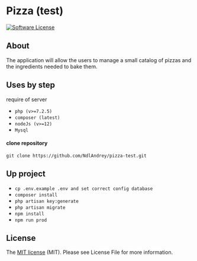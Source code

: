# Pizza (test)
[![Software License](https://img.shields.io/github/license/NdlAndrey/pizza-test.git?style=flat-square)](https://github.com/NdlAndrey/pizza-test/blob/master/LICENSE)

## About

The application will allow the users to manage a small catalog of pizzas and the ingredients needed to bake them. 

## Uses by step

require of server

- ```php (v>=7.2.5)```
- ```composer (latest)```
- ```nodeJs (v>=12)```
- ```Mysql```

#### clone repository

```git clone https://github.com/NdlAndrey/pizza-test.git```

## Up project

- ```cp .env.example .env and set correct config database```
- ```composer install```
- ```php artisan key:generate```
- ```php artisan migrate```
- ```npm install```
- ```npm run prod```

## License

The [MIT license](https://opensource.org/licenses/MIT) (MIT). Please see License File for more information.

